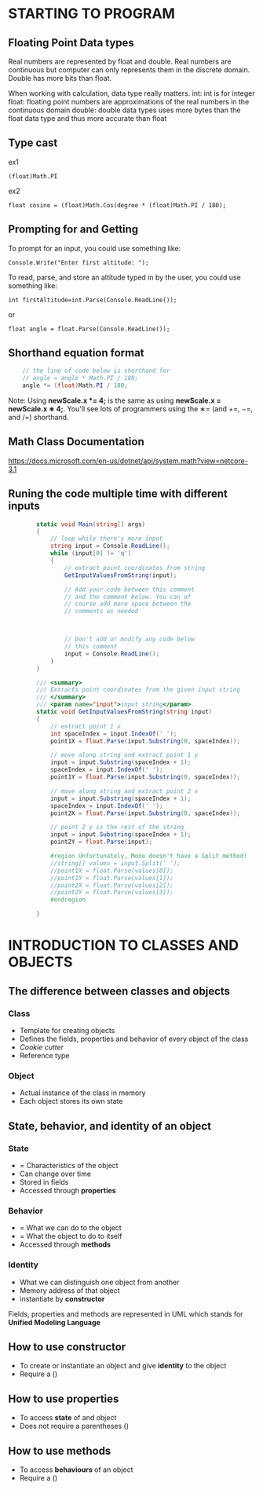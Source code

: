 # STARTING TO PROGRAM

## Floating Point Data types
Real numbers are represented by float and double. 
Real numbers are continuous but computer can only represents them in the discrete domain. 
Double has more bits than float.

When working with calculation, data type really matters. 
    int: int is for integer
    float: floating point numbers are approximations of the real numbers in the continuous domain
    double: double data types uses more bytes than the float data type and thus more accurate than float

## Type cast
ex1

    (float)Math.PI
ex2

    float cosine = (float)Math.Cos(degree * (float)Math.PI / 180);

## Prompting for and Getting
To prompt for an input, you could use something like:

    Console.Write("Enter first altitude: ");

To read, parse, and store an altitude typed in by the user, you could use something like:

    int firstAltitude=int.Parse(Console.ReadLine());
or    

    float angle = float.Parse(Console.ReadLine());
    
## Shorthand equation format
```c#
    // the line of code below is shorthand for
    // angle = angle * Math.PI / 180;
    angle *= (float)Math.PI / 180;
```

Note: Using __newScale.x *= 4;__ is the same as using __newScale.x  =  newScale.x  ∗  4;__. You'll see lots of programmers using the ∗= (and +=, −=, and /=) shorthand.

    
    
## Math Class Documentation
https://docs.microsoft.com/en-us/dotnet/api/system.math?view=netcore-3.1

## Runing the code multiple time with different inputs
```c#
        static void Main(string[] args)
        {
            // loop while there's more input
            string input = Console.ReadLine();
            while (input[0] != 'q')
            {
                // extract point coordinates from string
                GetInputValuesFromString(input);

                // Add your code between this comment
                // and the comment below. You can of
                // course add more space between the
                // comments as needed



                // Don't add or modify any code below
                // this comment
                input = Console.ReadLine();
            }    
        }

        /// <summary>
        /// Extracts point coordinates from the given input string
        /// </summary>
        /// <param name="input">input string</param>
        static void GetInputValuesFromString(string input)
        {
            // extract point 1 x
            int spaceIndex = input.IndexOf(' ');
            point1X = float.Parse(input.Substring(0, spaceIndex));

            // move along string and extract point 1 y
            input = input.Substring(spaceIndex + 1);
            spaceIndex = input.IndexOf(' ');
            point1Y = float.Parse(input.Substring(0, spaceIndex));

            // move along string and extract point 2 x
            input = input.Substring(spaceIndex + 1);
            spaceIndex = input.IndexOf(' ');
            point2X = float.Parse(input.Substring(0, spaceIndex));

            // point 2 y is the rest of the string
            input = input.Substring(spaceIndex + 1);
            point2Y = float.Parse(input);

            #region Unfortunately, Mono doesn't have a Split method!
            //string[] values = input.Split(' ');
            //point1X = float.Parse(values[0]);
            //point1Y = float.Parse(values[1]);
            //point2X = float.Parse(values[2]);
            //point2Y = float.Parse(values[3]);
            #endregion

        }    
```
# INTRODUCTION TO CLASSES AND OBJECTS

## The difference between classes and objects
### Class
* Template for creating objects
* Defines the fields, properties and behavior of every object of the class
* _Cookie cutter_
* Reference type
    
### Object
* Actual instance of the class in memory
* Each object stores its own state
    

## State, behavior, and identity of an object
### State 
* = Characteristics of the object
* Can change over time
* Stored in fields
* Accessed through __properties__
### Behavior
* = What we can do to the object
* = What the object to do to itself
* Accessed through __methods__
### Identity
* What we can distinguish one object from another
* Memory address of that object
* instantiate by __constructor__

Fields, properties and methods are represented in UML which stands for **Unified Modeling Language**

## How to use constructor
* To create or instantiate an object and give __identity__ to the object
* Require a ()

## How to use properties
* To access __state__ of and object
* Does not require a parentheses ()

## How to use methods
* To access __behaviours__ of an object
* Require a () 

